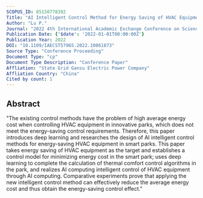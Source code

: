 ```yaml
---
SCOPUS_ID: 85150778392
Title: "AI Intelligent Control Method for Energy Saving of HVAC Equipment in Smart Parks Based on Deep Learning"
Author: "Lu P."
Journal: "2022 4th International Academic Exchange Conference on Science and Technology Innovation, IAECST 2022"
Publication Date: {'$date': '2022-01-01T00:00:00Z'}
Publication Year: 2022
DOI: "10.1109/IAECST57965.2022.10061873"
Source Type: "Conference Proceeding"
Document Type: "cp"
Document Type Description: "Conference Paper"
Affliation: "State Grid Gansu Electric Power Company"
Affliation Country: "China"
Cited by count: 1
---
```


## Abstract
"The existing control methods have the problem of high average energy cost when controlling HVAC equipment in innovative parks, which does not meet the energy-saving control requirements. Therefore, this paper introduces deep learning and researches the design of AI intelligent control methods for energy-saving HVAC equipment in smart parks. This paper takes energy saving of HVAC equipment as the target and establishes a control model for minimizing energy cost in the smart park; uses deep learning to complete the calculation of thermal comfort control algorithms in the park, and realizes AI computing intelligent control of HVAC equipment through AI computing. Comparative experiments prove that applying the new intelligent control method can effectively reduce the average energy cost and thus obtain the energy-saving control effect."
